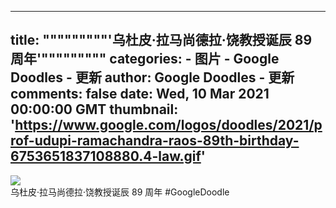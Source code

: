
---
title: """""""""'乌杜皮·拉马尚德拉·饶教授诞辰 89 周年'"""""""""
categories: 
    - 图片
    - Google Doodles - 更新
author: Google Doodles - 更新
comments: false
date: Wed, 10 Mar 2021 00:00:00 GMT
thumbnail: 'https://www.google.com/logos/doodles/2021/prof-udupi-ramachandra-raos-89th-birthday-6753651837108880.4-law.gif'
---

<div>   
<img src="https://www.google.com/logos/doodles/2021/prof-udupi-ramachandra-raos-89th-birthday-6753651837108880.4-law.gif" referrerpolicy="no-referrer"><br>乌杜皮·拉马尚德拉·饶教授诞辰 89 周年 #GoogleDoodle  
</div>
            